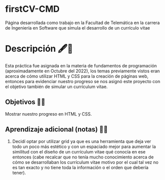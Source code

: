 # firstCV-CMD
Página desarrollada como trabajo en la Facultad de Telemática en la carrera de Ingeniería en Software que simula el desarrollo de un currículo vitae

# Descripción 🖋🏸
Esta práctica fue asignada en la materia de fundamentos de programación (aproximadamente en Octubre del 2022), los temas previamente vistos eran acerca de cómo utilizar HTML y CSS para la creación de páginas web, entonces para evidenciar nuestro progreso se nos asignó este proyecto con el objetivo también de simular un currículum vitae.

## Objetivos 🏁🏁
Mostrar nuestro progreso en HTML y CSS.

## Aprendizaje adicional (notas) 🚀🚀
1. Decidí optar por utilizar grid ya que es una herramienta que deja ver todo un poco más estético y con un espaciado mejor para aumentar la similitud con el diseño de un currículum vitae qué conocía en ese entonces (cabe recalcar que no tenía mucho conocimiento acerca de cómo se desarrollaban los currículum vitae motivo por el cual tal vez no es tan exacto y no tiene toda la información o el orden que debería tener).
